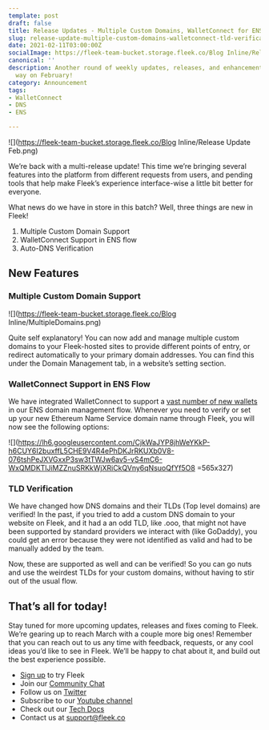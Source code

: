 ```yaml
---
template: post
draft: false
title: Release Updates - Multiple Custom Domains, WalletConnect for ENS, and TLD Verification
slug: release-update-multiple-custom-domains-walletconnect-tld-verification
date: 2021-02-11T03:00:00Z
socialImage: https://fleek-team-bucket.storage.fleek.co/Blog Inline/Release Update  Feb.png
canonical: ''
description: Another round of weekly updates, releases, and enhancements comes our
  way on February!
category: Announcement
tags:
- WalletConnect
- DNS
- ENS

---
```

![](https://fleek-team-bucket.storage.fleek.co/Blog Inline/Release Update  Feb.png)

We’re back with a multi-release update! This time we’re bringing several features into the platform from different requests from users, and pending tools that help make Fleek’s experience interface-wise a little bit better for everyone.

What news do we have in store in this batch? Well, three things are new in Fleek!

1. Multiple Custom Domain Support
2. WalletConnect Support in ENS flow
3. Auto-DNS Verification

## New Features

### Multiple Custom Domain Support

![](https://fleek-team-bucket.storage.fleek.co/Blog Inline/MultipleDomains.png)

Quite self explanatory! You can now add and manage multiple custom domains to your Fleek-hosted sites to provide different points of entry, or redirect automatically to your primary domain addresses. You can find this under the Domain Management tab, in a website’s setting section.

### WalletConnect Support in ENS Flow

We have integrated WalletConnect to support a [vast number of new wallets](https://walletconnect.org/wallets/) in our ENS domain management flow. Whenever you need to verify or set up your new Ethereum Name Service domain name through Fleek, you will now see the following options:

![](https://lh6.googleusercontent.com/CjkWaJYP8jhWeYKkP-h6CUY6I2buxffL5CHE9V4R4ePhDKJrRKUXb0V8-076tshPeJXVGxxP3sw3tTWJw6av5-vS4mC6-WxQMDKTlJiMZZnuSRKkWjXRiCkQVny6qNsuoQfYf5O8 =565x327)

### TLD Verification

We have changed how DNS domains and their TLDs (Top level domains) are verified! In the past, if you tried to add a custom DNS domain to your website on Fleek, and it had a an odd TLD, like .ooo, that might not have been supported by standard providers we interact with (like GoDaddy), you could get an error because they were not identified as valid and had to be manually added by the team.

Now, these are supported as well and can be verified! So you can go nuts and use the weirdest TLDs for your custom domains, without having to stir out of the usual flow.

## That’s all for today!

Stay tuned for more upcoming updates, releases and fixes coming to Fleek. We’re gearing up to reach March with a couple more big ones! Remember that you can reach out to us any time with feedback, requests, or any cool ideas you’d like to see in Fleek. We’ll be happy to chat about it, and build out the best experience possible.

* [Sign up](https://app.fleek.co/) to try Fleek
* Join our [Community Chat](https://slack.fleek.co/)
* Follow us on [Twitter](https://twitter.com/FleekHQ)
* Subscribe to our [Youtube channel](https://www.youtube.com/channel/UCBzlwYM0JjZpjDZ52-SLUmw)
* Check out our [Tech Docs](https://docs.fleek.co/)
* Contact us at support@fleek.co
